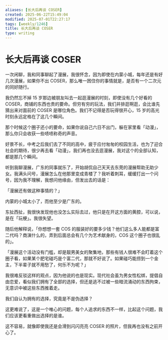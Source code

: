 ```yaml
---
aliases: [长大后再谈 COSER]
created: 2025-06-22T15:49:04
modified: 2025-07-01T22:27:17
tags: [weekly/1246]
title: 长大后再谈 COSER
type: writing
---
```


# 长大后再谈 COSER

一次闲聊，我和同事聊起了漫展，我很怀念，因为即使在内蒙小城，每年还是有好几次漫展，如果你不出 COSER，那么唯一困住你的事情就是，是否有一个二次元的同好随行。

我仍然忘不掉 15 岁那边被朋友叫去一起逛漫展的时刻，即使没有几个好看的 COSER，商铺的东西也贵的要命。但穷有穷的玩法，我们并排逛啊逛，会比谁先猜出来对面前的 COSER 是哪位角色。我们不记得是否玩得很开心，15 岁的高光时刻永远定格在了这几个瞬间。

那个时候这个圈子还小的要命，如果你说自己六日不出门，躲在家里看「动漫」，那么你只会收获一些啧啧称奇的声音。

好景不长，中考之后我们去了不同的高中，疲于应付匆匆的校园生活，也为了迎合社会的期待，很少再去看「动漫」，我们再也没去逛漫展，我对这个的全部认知，都是那几个瞬间。

听到我聊漫展，广东的同事就乐了，开始胡侃自己天天去东莞的漫展帮助无助少女。我满头问号，漫展怎么在他那里变成青楼了？我听着刺耳，缓缓打出一个问号，因为我不理解，我想问他缘由，但发出去的话是：

「漫展还有做这种事情的？」

内蒙的小城太小了，而他至少是广东的。

东扯西扯，我很快发现他也没怎么实际去过，他只是在开这方面的黄腔，可以说，是在「玩梗」。我很失望。

随后他解释说，「你想想一套 COS 的服装好的要多少钱？他们这么多人能都是富二代吗？商演什么的，弄到后面总会有几个为艺术献身的，COS 这个圈子也很乱的」。

「漫展这个活动没有门槛，却是靓男美女的聚集地，那些有钱人很难不会盯着这个圈子看，如果某个肥宅碰巧是个富二代，那就不好说了。如果碰巧能捞到一个金主，下半辈子就不用愁了，何乐不为呢？」

我很难反驳这样的观点，因为他说的也是现实。现代社会虽为男女性松绑，提倡自由恋爱，看似我们拥有了全部的选择，但还是逃不过被一些暗流涌动的东西拘束，无意识中被这些东西推着走。

我们自认为拥有的选择，究竟是不是伪选择？

这更难说了，这是一个唯心的问题，每个人追求的东西不一样，比起这个问题，我们应该更看重做出选择的是谁。

这不容易，就像即使我还是会滑到闪闪亮亮 COSER 的照片，但我再也没有之前开心了。
